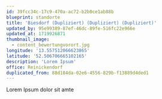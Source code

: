 ```yaml
---
id: 39fcc34c-17c9-470a-ac72-b2b0ce1ab88b
blueprint: standorte
title: 'Biesdorf (Dupliziert) (Dupliziert) (Dupliziert)'
updated_by: 95e99389-87ef-46dc-89fe-516fc22e966e
updated_at: 1719926871
thumbnail_image:
  - content_bewertungvorort.jpg
longitude: '13.557512066623865'
latitude: '52.506706665102165'
description: 'Lorem Ipsum'
office: Reinickendorf
duplicated_from: 88d184da-02e6-4556-829b-f13889d4ded1
---
```

Lorem Ipsum dolor sit amte